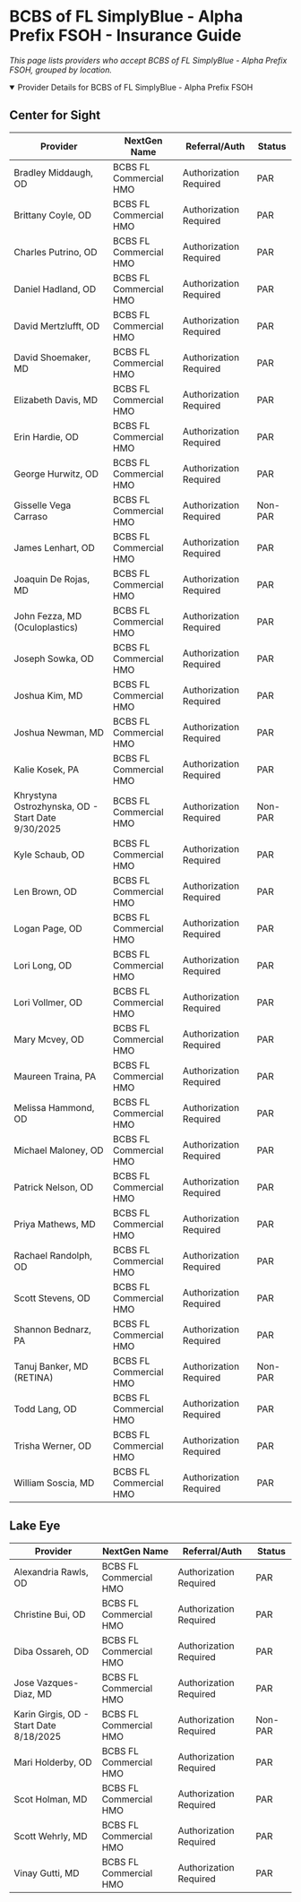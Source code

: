 # BCBS of FL SimplyBlue - Alpha Prefix FSOH - Insurance Guide

*This page lists providers who accept BCBS of FL SimplyBlue - Alpha Prefix FSOH, grouped by location.*

<details open><summary>Provider Details for BCBS of FL SimplyBlue - Alpha Prefix FSOH</summary>

## Center for Sight

| Provider | NextGen Name | Referral/Auth | Status |
|----------|-------------|--------------|--------|
| Bradley Middaugh, OD | BCBS FL Commercial HMO | Authorization Required | PAR |
| Brittany Coyle, OD | BCBS FL Commercial HMO | Authorization Required | PAR |
| Charles Putrino, OD | BCBS FL Commercial HMO | Authorization Required | PAR |
| Daniel Hadland, OD | BCBS FL Commercial HMO | Authorization Required | PAR |
| David Mertzlufft, OD | BCBS FL Commercial HMO | Authorization Required | PAR |
| David Shoemaker, MD | BCBS FL Commercial HMO | Authorization Required | PAR |
| Elizabeth Davis, MD | BCBS FL Commercial HMO | Authorization Required | PAR |
| Erin Hardie, OD | BCBS FL Commercial HMO | Authorization Required | PAR |
| George Hurwitz, OD | BCBS FL Commercial HMO | Authorization Required | PAR |
| Gisselle Vega Carraso | BCBS FL Commercial HMO | Authorization Required | Non-PAR |
| James Lenhart, OD | BCBS FL Commercial HMO | Authorization Required | PAR |
| Joaquin De Rojas, MD | BCBS FL Commercial HMO | Authorization Required | PAR |
| John Fezza, MD (Oculoplastics) | BCBS FL Commercial HMO | Authorization Required | PAR |
| Joseph Sowka, OD | BCBS FL Commercial HMO | Authorization Required | PAR |
| Joshua Kim, MD | BCBS FL Commercial HMO | Authorization Required | PAR |
| Joshua Newman, MD | BCBS FL Commercial HMO | Authorization Required | PAR |
| Kalie Kosek, PA | BCBS FL Commercial HMO | Authorization Required | PAR |
| Khrystyna Ostrozhynska, OD - Start Date 9/30/2025 | BCBS FL Commercial HMO | Authorization Required | Non-PAR |
| Kyle Schaub, OD | BCBS FL Commercial HMO | Authorization Required | PAR |
| Len Brown, OD | BCBS FL Commercial HMO | Authorization Required | PAR |
| Logan Page, OD | BCBS FL Commercial HMO | Authorization Required | PAR |
| Lori Long, OD | BCBS FL Commercial HMO | Authorization Required | PAR |
| Lori Vollmer, OD | BCBS FL Commercial HMO | Authorization Required | PAR |
| Mary Mcvey, OD | BCBS FL Commercial HMO | Authorization Required | PAR |
| Maureen Traina, PA | BCBS FL Commercial HMO | Authorization Required | PAR |
| Melissa Hammond, OD | BCBS FL Commercial HMO | Authorization Required | PAR |
| Michael Maloney, OD | BCBS FL Commercial HMO | Authorization Required | PAR |
| Patrick Nelson, OD | BCBS FL Commercial HMO | Authorization Required | PAR |
| Priya Mathews, MD | BCBS FL Commercial HMO | Authorization Required | PAR |
| Rachael Randolph, OD | BCBS FL Commercial HMO | Authorization Required | PAR |
| Scott Stevens, OD | BCBS FL Commercial HMO | Authorization Required | PAR |
| Shannon Bednarz, PA | BCBS FL Commercial HMO | Authorization Required | PAR |
| Tanuj Banker, MD (RETINA) | BCBS FL Commercial HMO | Authorization Required | Non-PAR |
| Todd Lang, OD | BCBS FL Commercial HMO | Authorization Required | PAR |
| Trisha Werner, OD | BCBS FL Commercial HMO | Authorization Required | PAR |
| William Soscia, MD | BCBS FL Commercial HMO | Authorization Required | PAR |

## Lake Eye 

| Provider | NextGen Name | Referral/Auth | Status |
|----------|-------------|--------------|--------|
| Alexandria Rawls, OD | BCBS FL Commercial HMO | Authorization Required | PAR |
| Christine Bui, OD | BCBS FL Commercial HMO | Authorization Required | PAR |
| Diba Ossareh, OD | BCBS FL Commercial HMO | Authorization Required | PAR |
| Jose Vazques-Diaz, MD | BCBS FL Commercial HMO | Authorization Required | PAR |
| Karin Girgis, OD - Start Date 8/18/2025 | BCBS FL Commercial HMO | Authorization Required | Non-PAR |
| Mari Holderby, OD | BCBS FL Commercial HMO | Authorization Required | PAR |
| Scot Holman, MD | BCBS FL Commercial HMO | Authorization Required | PAR |
| Scott Wehrly, MD | BCBS FL Commercial HMO | Authorization Required | PAR |
| Vinay Gutti, MD | BCBS FL Commercial HMO | Authorization Required | PAR |

</details>


